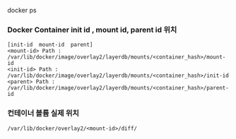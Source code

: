 docker ps

### Docker Container init id , mount id, parent id 위치

```
[init-id  mount-id  parent]
<mount-id> Path : /var/lib/docker/image/overlay2/layerdb/mounts/<container_hash>/mount-id
<init-id> Path : /var/lib/docker/image/overlay2/layerdb/mounts/<container_hash>/init-id
<parent> Path : /var/lib/docker/image/overlay2/layerdb/mounts/<container_hash>/parent-id
```

### 컨테이너 볼륨 실제 위치
```
/var/lib/docker/overlay2/<mount-id>/diff/
```
